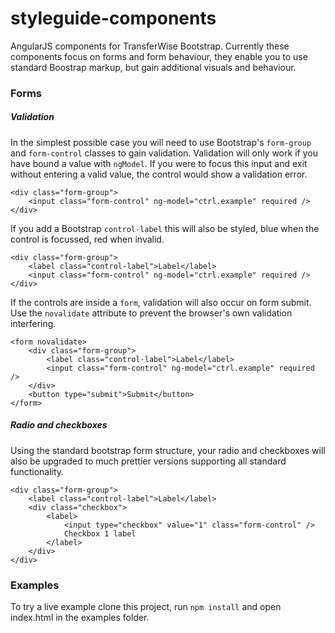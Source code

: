 # styleguide-components
AngularJS components for TransferWise Bootstrap.  Currently these components focus on forms and form behaviour, they enable you to use standard Boostrap markup, but gain additional visuals and behaviour.

### Forms
##### Validation
In the simplest possible case you will need to use Bootstrap's `form-group` and `form-control` classes to gain validation.  Validation will only work if you have bound a value with `ngModel`.  If you were to focus this input and exit without entering a valid value, the control would show a validation error.
```
<div class="form-group">
    <input class="form-control" ng-model="ctrl.example" required />
</div>
```

If you add a Bootstrap `control-label` this will also be styled, blue when the control is focussed, red when invalid.
```
<div class="form-group">
    <label class="control-label">Label</label>
    <input class="form-control" ng-model="ctrl.example" required />
</div>
```

If the controls are inside a `form`, validation will also occur on form submit.  Use the `novalidate` attribute to prevent the browser's own validation interfering.
```
<form novalidate>
    <div class="form-group">
        <label class="control-label">Label</label>
        <input class="form-control" ng-model="ctrl.example" required />
    </div>
    <button type="submit">Submit</button>
</form>
```

##### Radio and checkboxes
Using the standard bootstrap form structure, your radio and checkboxes will also be upgraded to much prettier versions supporting all standard functionality.
```
<div class="form-group">
    <label class="control-label">Label</label>
	<div class="checkbox">
		<label>
		    <input type="checkbox" value="1" class="form-control" />
			Checkbox 1 label
		</label>
	</div>
</div>
```

### Examples
To try a live example clone this project, run `npm install` and open index.html in the examples folder.
